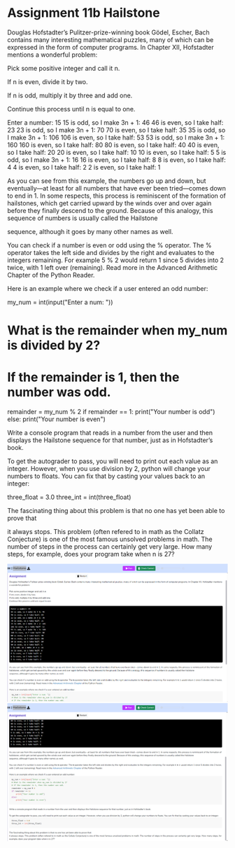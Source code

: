# Assignment 11b Hailstone
Douglas Hofstadter’s Pulitzer-prize-winning book Gödel, Escher, Bach contains many interesting mathematical puzzles, many of which can be expressed in the form of computer programs. In Chapter XII, Hofstadter mentions a wonderful problem:



Pick some positive integer and call it n.

If n is even, divide it by two.

If n is odd, multiply it by three and add one.

Continue this process until n is equal to one.



Enter a number: 15
15 is odd, so I make 3n + 1: 46 
46 is even, so I take half: 23
23 is odd, so I make 3n + 1: 70
70 is even, so I take half: 35 
35 is odd, so I make 3n + 1: 106 
106 is even, so I take half: 53 
53 is odd, so I make 3n + 1: 160 
160 is even, so I take half: 80
80 is even, so I take half: 40 
40 is even, so I take half: 20 
20 is even, so I take half: 10 
10 is even, so I take half: 5
5 is odd, so I make 3n + 1: 16 
16 is even, so I take half: 8 
8 is even, so I take half: 4
4 is even, so I take half: 2
2 is even, so I take half: 1



As you can see from this example, the numbers go up and down, but eventually—at least for all numbers that have ever been tried—comes down to end in 1. In some respects, this process is reminiscent of the formation of hailstones, which get carried upward by the winds over and over again before they finally descend to the ground. Because of this analogy, this sequence of numbers is usually called the Hailstone

sequence, although it goes by many other names as well.



You can check if a number is even or odd using the % operator. The % operator takes the left side and divides by the right and evaluates to the integers remaining. For example 5 % 2 would return 1 since 5 divides into 2 twice, with 1 left over (remaining). Read more in the Advanced Arithmetic Chapter of the Python Reader.



Here is an example where we check if a user entered an odd number:

my_num = int(input("Enter a num: "))
# What is the remainder when my_num is divided by 2?
# If the remainder is 1, then the number was odd.
remainder = my_num % 2
if remainder == 1:
    print("Your number is odd")
else:
    print("Your number is even")



Write a console program that reads in a number from the user and then displays the Hailstone sequence for that number, just as in Hofstadter’s book.



To get the autograder to pass, you will need to print out each value as an integer. However, when you use division by 2, python will change your numbers to floats. You can fix that by casting your values back to an integer:

three_float = 3.0
three_int = int(three_float)



The fascinating thing about this problem is that no one has yet been able to prove that

it always stops. This problem (often refered to in math as the Collatz Conjecture) is one of the most famous unsolved problems in math. The number of steps in the process can certainly get very large. How many steps, for example, does your program take when n is 27? 


![THailstone](challenge_11b_Hailstone_01.png)
![THailstone](challenge_11b_Hailstone_02.png)
